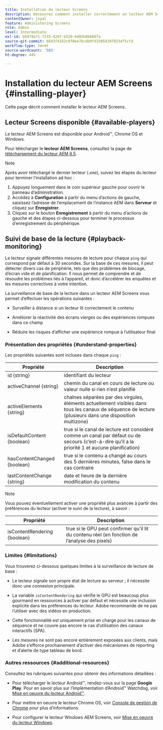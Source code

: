 ```yaml
---
title: Installation du lecteur Screens
description: Découvrez comment installer correctement un lecteur AEM Screens.
contentOwner: jsyal
feature: Administering Screens
role: Admin
level: Intermediate
exl-id: bb979a71-7235-429f-b520-6d85b8b666fa
source-git-commit: 6643f4162c8f0ee7bcdb0fd3305d3978234f5cfd
workflow-type: tm+mt
source-wordcount: '503'
ht-degree: 44%

---
```


# Installation du lecteur AEM Screens {#installing-player}

Cette page décrit comment installer le lecteur AEM Screens.

## Lecteur Screens disponible {#available-players}

Le lecteur AEM Screens est disponible pour Android™, Chrome OS et Windows.

Pour télécharger le **lecteur AEM Screens**, consultez la page de [téléchargement du lecteur AEM 6.5](https://download.macromedia.com/screens/).

>[!NOTE]
>
>Après avoir téléchargé le dernier lecteur (*.exe*), suivez les étapes du lecteur pour terminer l’installation ad hoc :
>
>1. Appuyez longuement dans le coin supérieur gauche pour ouvrir le panneau d’administration.
>1. Accédez à **Configuration** à partir du menu d’actions de gauche, saisissez l’adresse de l’emplacement de l’instance AEM dans **Serveur** et cliquez sur **Enregistrer**.
>1. Cliquez sur le bouton **Enregistrement** à partir du menu d’actions de gauche et des étapes ci-dessous pour terminer le processus d’enregistrement du périphérique.

## Suivi de base de la lecture {#playback-monitoring}

Le lecteur signale différentes mesures de lecture pour chaque `ping` qui correspond par défaut à 30 secondes. Sur la base de ces mesures, il peut détecter divers cas de périphérie, tels que des problèmes de blocage, d’écran vide et de planification. Il nous permet de comprendre et de résoudre les problèmes liés à l’appareil, et donc d’accélérer les enquêtes et les mesures correctives à votre intention.

La surveillance de base de la lecture dans un lecteur AEM Screens vous permet d’effectuer les opérations suivantes :

* Surveiller à distance si un lecteur lit correctement le contenu

* Améliorer la réactivité des écrans vierges ou des expériences rompues dans ce champ

* Réduire les risques d’afficher une expérience rompue à l’utilisateur final

### Présentation des propriétés {#understand-properties}

Les propriétés suivantes sont incluses dans chaque `ping` :

| Propriété | Description |
|---|---|
| id {string} | identifiant du lecteur |
| activeChannel {string} | chemin du canal en cours de lecture ou valeur nulle si rien n’est planifié |
| activeElements {string} | chaînes séparées par des virgules, éléments actuellement visibles dans tous les canaux de séquence de lecture (plusieurs dans une disposition multizone) |
| isDefaultContent {boolean} | true si le canal de lecture est considéré comme un canal par défaut ou de secours (c’est-à-dire qu’il a la priorité 1 et aucune planification) |
| hasContentChanged {boolean} | true si le contenu a changé au cours des 5 dernières minutes, false dans le cas contraire |
| lastContentChange {string} | date et heure de la dernière modification du contenu |

>[!NOTE]
>Vous pouvez éventuellement activer une propriété plus avancée à partir des préférences du lecteur (activer le suivi de la lecture), à savoir :
>
>| Propriété | Description |
>|---|---|
>| isContentRendering {boolean} | true si le GPU peut confirmer qu’il lit du contenu réel (en fonction de l’analyse des pixels) |

### Limites {#limitations}

Vous trouverez ci-dessous quelques limites à la surveillance de lecture de base :

* Le lecteur signale son propre état de lecture au serveur ; il nécessite donc une connexion principale.

* La variable `isContentRendering` qui vérifie le GPU est beaucoup plus gourmand en ressources à activer par défaut et nécessite une inclusion explicite dans les préférences du lecteur. Adobe recommande de ne pas l’utiliser avec des vidéos en production.

* Cette fonctionnalité est uniquement prise en charge pour les canaux de séquence et ne couvre pas encore le cas d’utilisation des canaux interactifs (SPA).

* Les mesures ne sont pas encore entièrement exposées aux clients, mais Adobe s’efforce prochainement d’activer des mécanismes de reporting et d’alerte de type tableau de bord.

### Autres ressources {#additional-resources}

Consultez les rubriques suivantes pour obtenir des informations détaillées :

* Pour télécharger le lecteur Android™, rendez-vous sur la page **Google Play**. Pour en savoir plus sur l’implémentation d’Android™ Watchdog, voir [Mise en oeuvre du lecteur Android™](implementing-android-player.md).

* Pour mettre en oeuvre le lecteur Chrome OS, voir [Console de gestion de Chrome](implementing-chrome-os-player.md) pour plus d’informations.

* Pour configurer le lecteur Windows AEM Screens, voir [Mise en oeuvre du lecteur Windows](implementing-windows-player.md).
